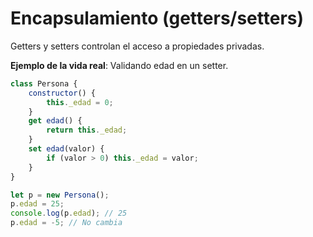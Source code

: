 # Encapsulamiento (getters/setters)

Getters y setters controlan el acceso a propiedades privadas.

**Ejemplo de la vida real**: Validando edad en un setter.

```javascript
class Persona {
    constructor() {
        this._edad = 0;
    }
    get edad() {
        return this._edad;
    }
    set edad(valor) {
        if (valor > 0) this._edad = valor;
    }
}

let p = new Persona();
p.edad = 25;
console.log(p.edad); // 25
p.edad = -5; // No cambia
```